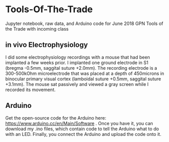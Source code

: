 # Tools-Of-The-Trade
Jupyter notebook, raw data, and Arduino code for June 2018 GPN Tools of the Trade with incoming class

## in vivo Electrophysiology
I did some electrophysiology recordings with a mouse that had been implanted a few weeks prior. I implanted one ground electrode in S1 (bregma -0.5mm, saggital suture +2.0mm). The recording electrode is a 300-500kOhm microelectrode that was placed at a depth of 450microns in binocular primary visual cortex (lamboidal suture +0.5mm, saggital suture +3.1mm). The mouse sat passively and viewed a gray screen while I recorded its movement.

## Arduino
Get the open-source code for the Arduino here: https://www.arduino.cc/en/Main/Software . Once you have it, you can download my .ino files, which contain code to tell the Arduino what to do with an LED. Finally, you connect the Arduino and upload the code onto it. 
